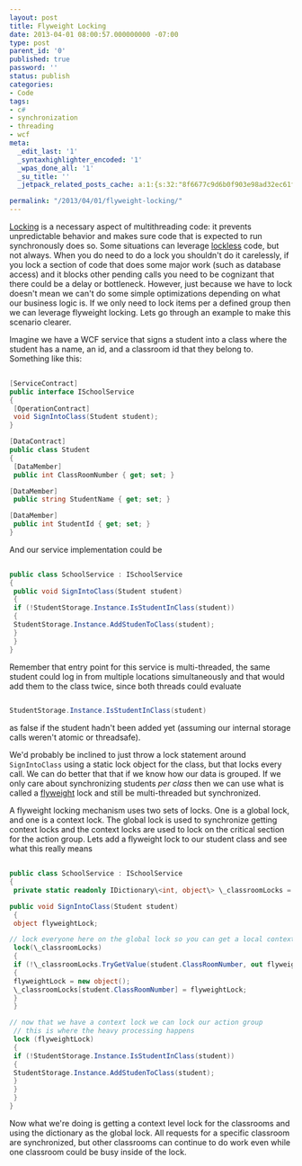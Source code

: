 ```yaml
---
layout: post
title: Flyweight Locking
date: 2013-04-01 08:00:57.000000000 -07:00
type: post
parent_id: '0'
published: true
password: ''
status: publish
categories:
- Code
tags:
- c#
- synchronization
- threading
- wcf
meta:
  _edit_last: '1'
  _syntaxhighlighter_encoded: '1'
  _wpas_done_all: '1'
  _su_title: ''
  _jetpack_related_posts_cache: a:1:{s:32:"8f6677c9d6b0f903e98ad32ec61f8deb";a:2:{s:7:"expires";i:1560570566;s:7:"payload";a:3:{i:0;a:1:{s:2:"id";i:2447;}i:1;a:1:{s:2:"id";i:738;}i:2;a:1:{s:2:"id";i:2365;}}}}

permalink: "/2013/04/01/flyweight-locking/"
---
```

[Locking](http://en.wikipedia.org/wiki/Lock_(computer_science)) is a necessary aspect of multithreading code: it prevents unpredictable behavior and makes sure code that is expected to run synchronously does so. Some situations can leverage [lockless](http://yinsochen.com/thread-safe-and-or-lockless-data-structures/) code, but not always. When you do need to do a lock you shouldn't do it carelessly, if you lock a section of code that does some major work (such as database access) and it blocks other pending calls you need to be cognizant that there could be a delay or bottleneck. However, just because we have to lock doesn't mean we can't do some simple optimizations depending on what our business logic is. If we only need to lock items per a defined group then we can leverage flyweight locking. Lets go through an example to make this scenario clearer.

Imagine we have a WCF service that signs a student into a class where the student has a name, an id, and a classroom id that they belong to. Something like this:

```csharp
  
[ServiceContract]  
public interface ISchoolService  
{  
 [OperationContract]  
 void SignIntoClass(Student student);  
}

[DataContract]  
public class Student  
{  
 [DataMember]  
 public int ClassRoomNumber { get; set; }

[DataMember]  
 public string StudentName { get; set; }

[DataMember]  
 public int StudentId { get; set; }  
}  

```

And our service implementation could be

```csharp
  
public class SchoolService : ISchoolService  
{  
 public void SignIntoClass(Student student)  
 {  
 if (!StudentStorage.Instance.IsStudentInClass(student))  
 {  
 StudentStorage.Instance.AddStudenToClass(student);  
 }  
 }  
}  

```

Remember that entry point for this service is multi-threaded, the same student could log in from multiple locations simultaneously and that would add them to the class twice, since both threads could evaluate

```csharp
  
StudentStorage.Instance.IsStudentInClass(student)
```

as false if the student hadn't been added yet (assuming our internal storage calls weren't atomic or threadsafe).

We'd probably be inclined to just throw a lock statement around `SignIntoClass` using a static lock object for the class, but that locks every call. We can do better that that if we know how our data is grouped. If we only care about synchronizing students _per class_ then we can use what is called a [flyweight](http://en.wikipedia.org/wiki/Flyweight_pattern) lock and still be multi-threaded but synchronized.

A flyweight locking mechanism uses two sets of locks. One is a global lock, and one is a context lock. The global lock is used to synchronize getting context locks and the context locks are used to lock on the critical section for the action group. Lets add a flyweight lock to our student class and see what this really means

```csharp
  
public class SchoolService : ISchoolService  
{  
 private static readonly IDictionary\<int, object\> \_classroomLocks = new Dictionary\<int, object\>();

public void SignIntoClass(Student student)  
 {  
 object flyweightLock;

// lock everyone here on the global lock so you can get a local context lock  
 lock(\_classroomLocks)  
 {  
 if (!\_classroomLocks.TryGetValue(student.ClassRoomNumber, out flyweightLock))  
 {  
 flyweightLock = new object();  
 \_classroomLocks[student.ClassRoomNumber] = flyweightLock;  
 }  
 }

// now that we have a context lock we can lock our action group  
 // this is where the heavy processing happens  
 lock (flyweightLock)  
 {  
 if (!StudentStorage.Instance.IsStudentInClass(student))  
 {  
 StudentStorage.Instance.AddStudenToClass(student);  
 }  
 }  
 }  
}  

```

Now what we're doing is getting a context level lock for the classrooms and using the dictionary as the global lock. All requests for a specific classroom are synchronized, but other classrooms can continue to do work even while one classroom could be busy inside of the lock.


